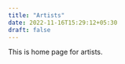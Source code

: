 ```yaml
---
title: "Artists"
date: 2022-11-16T15:29:12+05:30
draft: false
---
```


This is home page for artists.